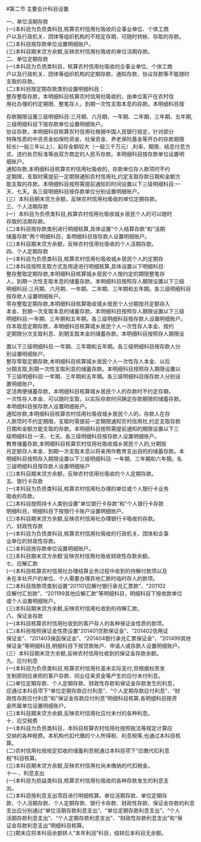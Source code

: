 #第二节 主要会计科目设置
 <p>一、单位活期存款<br />
      (一)本科目为负债类科目,核算农村信用社吸收的企事业单位、个体工商<br />
      户以及行政机关、团体等组织机构的不规定存期、可随时转帐、存取的存款。<br />
      (二)本科目按存款单位设置明细账户。<br />
      (三)本科目期末贷方余额,反映农村信用社吸收的单位活期存款。<br />
      二、单位定期存款<br />
      (一)本科目为负债类科目，核算农村信用社吸收的企事业单位、个体工商<br />
      户以及行政机关、团体等组织机构的定期存款、通知存款、协议存款等不能随时<br />
      支取的存款。<br />
      (二)本科目按定期存款类别设置明细科目：<br />
      整存整取存款，本明细科目核算农村信用社吸收的，由单位客户在农村信<br />
    用社办理的约定期限、整笔存人，到期一次性支取本息的存款。本明细科目按</p>
    <p>存款期限设置三级明细科目:三月期、六月期、一年期、二年期、三年期、五年期,<br />
      三级明细科目下按存款单位设置明细账户。<br />
      协议存款，本明细科目核算农村信用社根据中国人民银行规定，针对部分<br />
      特殊性质的中资资金如保险资金、社保资金、养老保险基金等开办的存款期限<br />
      较长(一般三年以上）、起存金额较大（一般三千万元）,利率、期限、结息付息方<br />
      式、违约处罚标准等由双方商定的人民币存款。本明细科目按存款单位设置明<br />
      细账户。<br />
      通知存款,本明细科目核算农村信用社吸收的，存款单位存人款项时不约<br />
      定期限，支取时需提前一定期限通知农村信用社,约定支取存款日期和金额方<br />
      能支取的存款。本明细科目按照需提前通知的时间设置以下三级明细科目:一<br />
      天、七天。各三级明细科目按存款单位分别设置明细账户。<br />
      (三）本科目期末贷方余额，反映农村信用社吸收的单位定期存款。<br />
      三、个人活期存款<br />
      (一）本科目为负债类科目,核算农村信用社吸收城乡居民个人的可以随时<br />
      存取的活期存款。<br />
      (二)本科目按存款类别进行明细核算,具体设置“个人结算存款”和“活期<br />
      储蓄存款”两个明细科目，各明细科目按存款人设置明细账户。<br />
      (三)本科目期末贷方余额，反映农村信用社吸收的个人活期存款。<br />
      四、个人定期存款<br />
      (一)本科目为负债类科目,核算农村信用社吸收城乡居民个人的定期存<br />
      (二)本科目按照支取方式及用途进行明细核算,具体设置以下明细科目:<br />
      整存整取定期存款,本明细科目核算城乡居民个人按约定的期限整笔存<br />
      人，到期一次性支取本息的储蓄存款。本明细科目按照存人期限设置以下三级<br />
      明细科目:三月期、六月期、一年期、二年期、三年期和五年期。各三级明细科目<br />
      按存款人设置明细账户。<br />
      零存整取定期存款,本明细科目核算吸收城乡居民个人分期按月定额存入<br />
      本金、到期一次支取本息的储蓄存款。本明细科目按照存人期限设置以下三级<br />
      明细科目:一年期、三年期和五年期。各三级明细科目按存款人设置明细账户。<br />
      存本取息定期存款，本明细科目核算城乡居民个人一次性存人本金、按约<br />
      定期限分次支取利息、到期支取本金的储蓄存款。本明细科目按照存人期限设</p>
    <p>置以下三级明细科目:一年期、三年期和五年期。各三级明细科目按存款人分<br />
      别设置明细账户。<br />
      整存零取定期存款,本明细科目核算城乡居民个人一次性存人本金、以后<br />
      分期支取,到期一次性支取利息的储蓄存款。本明细科目按照存入期限设置以<br />
      下三级明细科目:一年期、三年期和五年期。各三级明细科目按存款人分别设<br />
      置明细账户。<br />
      定活两便储蓄存款，本明细科目核算城乡居民个人的存款时不约定存期，<br />
      一次性存人本金、可以随时支取，以实际存款时间确定存款期限的储蓄存款。<br />
      本明细科目按存款人设置明细账户。<br />
      通知存款,本明细科目核算农村信用社吸收城乡居民个人的，存款人在存<br />
      人款项时不约定期限，支取时需提前一定期限通知农村信用社,约定支取存款<br />
      日期和金额方能支取的存款。本明细科目按照需提前通知的期限设置以下三<br />
      级明细科目:一天、七天。各三级明细科目按存款人设置明细账户。<br />
      教育储蓄存款,本明细科目核算农村信用社吸收城乡居民个人的,分期按<br />
      月定额存人本金、到期一次支取本息以将来用作教育支出目的的储蓄存款。本<br />
      明细科目按照存入期限设置以下三级明细科目: 一年期、三年期和六年期。名<br />
      三级明细科目按存款人设置明细账户<br />
      (三)本科目期末贷方余额，反映农村信用社吸收的个人定期存款。<br />
      五、银行卡存款<br />
      (一)本科目为负债类科目,核算农村信用社办理的单位或个人银行卡业务<br />
      吸收的存款。<br />
      (二)本科目按照持卡人类别设置“单位银行卡存款”和“个人银行卡存款<br />
      明细科目，明细科目下按银行卡账户设置明细账户。<br />
      (三)本科目期末贷方余额,反映农村信用社办理银行卡吸收的存款。<br />
      六、财政性存款<br />
      (一)本科目为负债类科目,核算农村信用社吸收的行政机关、团体和企事<br />
      业单位的财政性存款。<br />
      (二)本科目按存款单位设置明细账户。<br />
      (三)本科目期末贷方余额’反映农村信用社吸收财政性存款余额。<br />
      七、应解汇款<br />
      (一)本科目核算农村信用社办理结算业务过程中收到的待解付款项以及<br />
      未在本社开户的单位、个人需要办理异地汇款时临时存人的款项。<br />
      (二)本科目按款项类别设置“201101应解付银行承兑汇票款”、“201102<br />
      应解付汇划款”、“201199其他应解汇款”等明细科目，明细科目下按收款单位<br />
      或个人设置明细账户。<br />
      (三)本科目期末贷方余额,反映农村信用社收到的待解汇款。<br />
      八、保证金存款<br />
      (一)本科目核算农村信用社收到的客户存人的各种保证金性质的款项。<br />
      (二)本科目按照保证金性质设置“201401贷款保证金”、“201402信用证<br />
      保证金”、“201403保函保证金”、“201404银行承兑汇票保证金”、“201499其他<br />
      保证金”等明细科目,明细科目下按贷款账户、申请人或存款人设置明细账户。<br />
      (三）本科目期末贷方余额,反映农村信用社收到的保证金存款余额。<br />
      九、应付利息<br />
      (一)本科目为负债类科目,核算农村信用社虽未实际支付,但根据权责发<br />
      生制原则应承担的客户存款、同业往来资金等产生的应付未付利息。<br />
      (二)单位定期存款、个人定期存款、财政性存款和保证金存款发生的利息，<br />
      应通过本科目项下“单位定期存款应付利息”、“个人定期存款应付利息”、“财<br />
      政性存款应付利息”和“保证金存款应付利息”明细科目核算,各明细科目按资<br />
      金所属单位设置明细账户。<br />
      (三)本科目期末贷方余额,反映农村信用社应付未付的各种利息。<br />
      十、应交税费<br />
      (一)本科目为负债类科目，本科目核算农村信用社按照税法等规定计算应<br />
      交纳的各种税费。本机构代扣代缴的个人所得税、利息税等,也通过本科目核<br />
      算。<br />
      (二)农村信用社按规定扣收的储蓄利息税通过本科目项下“应缴代扣利息<br />
      税”科目核算。<br />
      (三)本科目期末贷方余额,反映农村信用社尚未缴纳的代扣税金。<br />
      十— 、利息支出<br />
      (一)本科目为损益类科目,核算农村信用社吸收的各种存款发生的利息支<br />
      出。
      <br />
      (二)本科目按利息支出项目进行明细核算。单位活期存款、单位定期存<br />
      款、个人活期存款、个人定期存款、银行卡存款、财政性存款、保证金存款的利息<br />
      支出应分别通过“单位活期存款利息支出”、“单位定期存款利息支出”、“个人<br />
      活期存款利息支出”、“个人定期存款利息支出”、“财政性存款利息支出”和“保<br />
      证金存款利息支出”明细科目核算。<br />
    (三)期末应将本科目余额转人“本年利润”科目，结转后本科目无余额。</p>
